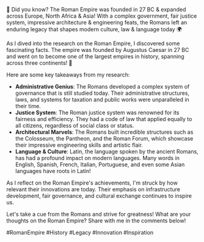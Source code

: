 🏯 Did you know? The Roman Empire was founded in 27 BC & expanded across Europe, North Africa & Asia! With a complex government, fair justice system, impressive architecture & engineering feats, the Romans left an enduring legacy that shapes modern culture, law & language today 🌍

As I dived into the research on the Roman Empire, I discovered some fascinating facts. The empire was founded by Augustus Caesar in 27 BC and went on to become one of the largest empires in history, spanning across three continents! 🌟

Here are some key takeaways from my research:

* **Administrative Genius**: The Romans developed a complex system of governance that is still studied today. Their administrative structures, laws, and systems for taxation and public works were unparalleled in their time.
* **Justice System**: The Roman justice system was renowned for its fairness and efficiency. They had a code of law that applied equally to all citizens, regardless of social class or status.
* **Architectural Marvels**: The Romans built incredible structures such as the Colosseum, the Pantheon, and the Roman Forum, which showcase their impressive engineering skills and artistic flair.
* **Language & Culture**: Latin, the language spoken by the ancient Romans, has had a profound impact on modern languages. Many words in English, Spanish, French, Italian, Portuguese, and even some Asian languages have roots in Latin!

As I reflect on the Roman Empire's achievements, I'm struck by how relevant their innovations are today. Their emphasis on infrastructure development, fair governance, and cultural exchange continues to inspire us.

Let's take a cue from the Romans and strive for greatness! What are your thoughts on the Roman Empire? Share with me in the comments below!

#RomanEmpire #History #Legacy #Innovation #Inspiration
